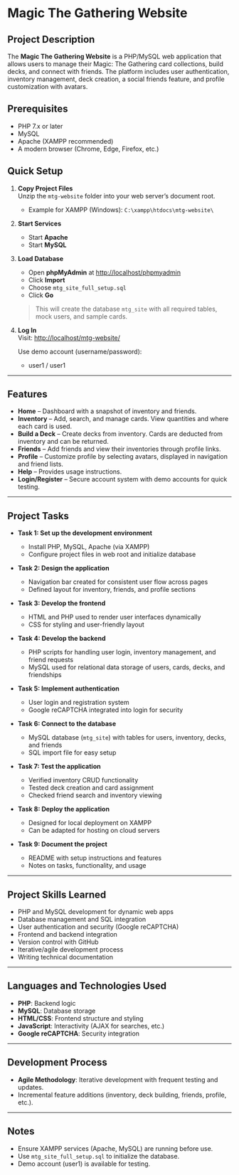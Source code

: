 # Magic The Gathering Website

## Project Description
The **Magic The Gathering Website** is a PHP/MySQL web application that allows users to manage their Magic: The Gathering card collections, build decks, and connect with friends. The platform includes user authentication, inventory management, deck creation, a social friends feature, and profile customization with avatars.  

## Prerequisites
- PHP 7.x or later  
- MySQL  
- Apache (XAMPP recommended)  
- A modern browser (Chrome, Edge, Firefox, etc.)

## Quick Setup
1. **Copy Project Files**  
   Unzip the `mtg-website` folder into your web server’s document root.  
   - Example for XAMPP (Windows): `C:\xampp\htdocs\mtg-website\`

2. **Start Services**  
   - Start **Apache**  
   - Start **MySQL**

3. **Load Database**  
   - Open **phpMyAdmin** at [http://localhost/phpmyadmin](http://localhost/phpmyadmin)  
   - Click **Import**  
   - Choose `mtg_site_full_setup.sql`  
   - Click **Go**  
   > This will create the database `mtg_site` with all required tables, mock users, and sample cards.

4. **Log In**  
   Visit: [http://localhost/mtg-website/](http://localhost/mtg-website/)  

   Use demo account (username/password):  
   - user1 / user1    

---

## Features
- **Home** – Dashboard with a snapshot of inventory and friends.  
- **Inventory** – Add, search, and manage cards. View quantities and where each card is used.  
- **Build a Deck** – Create decks from inventory. Cards are deducted from inventory and can be returned.  
- **Friends** – Add friends and view their inventories through profile links.  
- **Profile** – Customize profile by selecting avatars, displayed in navigation and friend lists.  
- **Help** – Provides usage instructions.  
- **Login/Register** – Secure account system with demo accounts for quick testing.  

---

## Project Tasks
- **Task 1: Set up the development environment**
  - Install PHP, MySQL, Apache (via XAMPP)  
  - Configure project files in web root and initialize database  

- **Task 2: Design the application**
  - Navigation bar created for consistent user flow across pages  
  - Defined layout for inventory, friends, and profile sections  

- **Task 3: Develop the frontend**
  - HTML and PHP used to render user interfaces dynamically  
  - CSS for styling and user-friendly layout  

- **Task 4: Develop the backend**
  - PHP scripts for handling user login, inventory management, and friend requests  
  - MySQL used for relational data storage of users, cards, decks, and friendships  

- **Task 5: Implement authentication**
  - User login and registration system  
  - Google reCAPTCHA integrated into login for security  

- **Task 6: Connect to the database**
  - MySQL database (`mtg_site`) with tables for users, inventory, decks, and friends  
  - SQL import file for easy setup  

- **Task 7: Test the application**
  - Verified inventory CRUD functionality  
  - Tested deck creation and card assignment  
  - Checked friend search and inventory viewing  

- **Task 8: Deploy the application**
  - Designed for local deployment on XAMPP  
  - Can be adapted for hosting on cloud servers  

- **Task 9: Document the project**
  - README with setup instructions and features  
  - Notes on tasks, functionality, and usage  

---

## Project Skills Learned
- PHP and MySQL development for dynamic web apps  
- Database management and SQL integration  
- User authentication and security (Google reCAPTCHA)  
- Frontend and backend integration  
- Version control with GitHub  
- Iterative/agile development process  
- Writing technical documentation  

---

## Languages and Technologies Used
- **PHP**: Backend logic  
- **MySQL**: Database storage  
- **HTML/CSS**: Frontend structure and styling  
- **JavaScript**: Interactivity (AJAX for searches, etc.)  
- **Google reCAPTCHA**: Security integration  

---

## Development Process
- **Agile Methodology**: Iterative development with frequent testing and updates.  
- Incremental feature additions (inventory, deck building, friends, profile, etc.).  

---

## Notes
- Ensure XAMPP services (Apache, MySQL) are running before use.  
- Use `mtg_site_full_setup.sql` to initialize the database.  
- Demo account (user1) is available for testing.  




